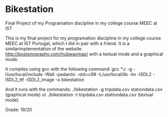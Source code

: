 # Bikestation

Final Project of my Programation discipline in my college course MEEC at IST


This is my final project for my programation discipline in my college course MEEC at IST Portugal, which I did in pair with a friend.
It is a similarimplementation of the website http://bostonography.com/hubwaymap/ with a textual mode and a graphical mode.

It compiles using gcc with the following command:
gcc *.c -g -I/usr/local/include -Wall -pedantic -std=c99 -L/usr/local/lib -lm -lSDL2 -lSDL2_ttf -lSDL2_image -o bikestation

And it runs with the commands:
./bikestation -g tripdata.csv stationdata.csv (graphical mode)
or
./bikestation -t tripdata.csv stationdata.csv (textual mode)

Grade:
19/20
